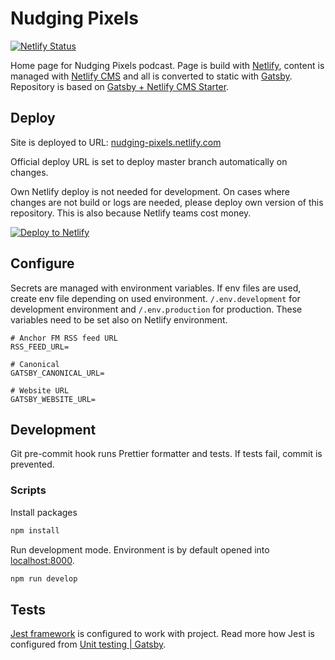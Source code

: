 # Nudging Pixels

[![Netlify Status](https://api.netlify.com/api/v1/badges/af66ef6a-72b2-459c-9743-f34346d506dc/deploy-status)](https://app.netlify.com/sites/nudging-pixels/deploys)

Home page for Nudging Pixels podcast. Page is build with [Netlify](https://www.netlify.com/), content is managed with [Netlify CMS](https://www.netlifycms.org/) and all is converted to static with [Gatsby](https://www.gatsbyjs.org/). Repository is based on [Gatsby + Netlify CMS Starter](https://github.com/netlify-templates/gatsby-starter-netlify-cms).

## Deploy

Site is deployed to URL:
[nudging-pixels.netlify.com](https://nudging-pixels.netlify.com/)

Official deploy URL is set to deploy master branch automatically on changes.

Own Netlify deploy is not needed for development. On cases where changes are not build or logs are needed, please deploy own version of this repository. This is also because Netlify teams cost money.

[![Deploy to Netlify](https://www.netlify.com/img/deploy/button.svg)](https://app.netlify.com/start/deploy?repository=https://github.com/Scionar/nudging-pixels)

## Configure

Secrets are managed with environment variables. If env files are used, create env file depending on used environment. `/.env.development` for development environment and `/.env.production` for production. These variables need to be set also on Netlify environment.

```
# Anchor FM RSS feed URL
RSS_FEED_URL=

# Canonical
GATSBY_CANONICAL_URL=

# Website URL
GATSBY_WEBSITE_URL=
```

## Development

Git pre-commit hook runs Prettier formatter and tests. If tests fail, commit is prevented.

### Scripts

Install packages

```sh
npm install
```

Run development mode. Environment is by default opened into [localhost:8000](http://localhost:8000/).

```sh
npm run develop
```

## Tests

[Jest framework](https://jestjs.io/) is configured to work with project. Read more how Jest is configured from [Unit testing | Gatsby](https://www.gatsbyjs.org/docs/unit-testing/).
